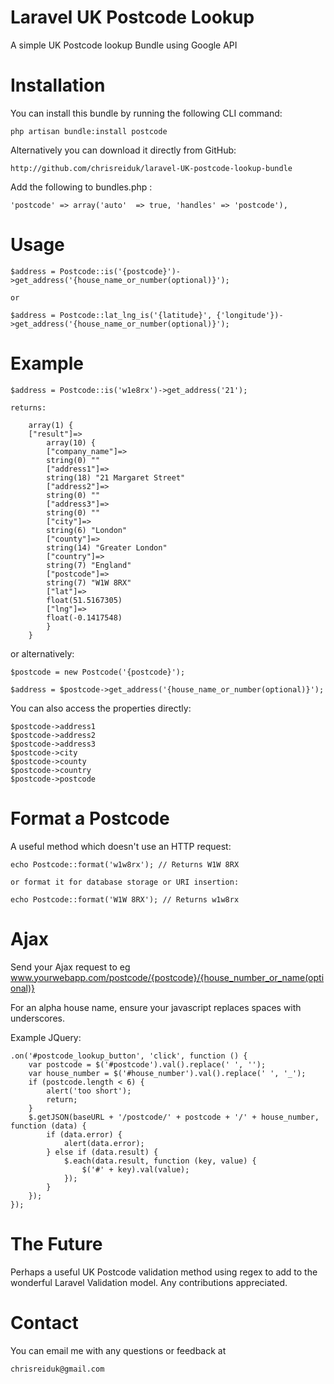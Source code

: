 Laravel UK Postcode Lookup
==========================

A simple UK Postcode lookup Bundle using Google API


Installation
============
You can install this bundle by running the following CLI command:

	php artisan bundle:install postcode

Alternatively you can download it directly from GitHub:

	http://github.com/chrisreiduk/laravel-UK-postcode-lookup-bundle

Add the following to bundles.php :

	'postcode' => array('auto'  => true, 'handles' => 'postcode'),


Usage
=====

	$address = Postcode::is('{postcode}')->get_address('{house_name_or_number(optional)}');

	or

	$address = Postcode::lat_lng_is('{latitude}', {'longitude'})->get_address('{house_name_or_number(optional)}');


Example
=======

	$address = Postcode::is('w1e8rx')->get_address('21');

	returns:

		array(1) {
		["result"]=>
			array(10) {
			["company_name"]=>
			string(0) ""
			["address1"]=>
			string(18) "21 Margaret Street"
			["address2"]=>
			string(0) ""
			["address3"]=>
			string(0) ""
			["city"]=>
			string(6) "London"
			["county"]=>
			string(14) "Greater London"
			["country"]=>
			string(7) "England"
			["postcode"]=>
			string(7) "W1W 8RX"
			["lat"]=>
			float(51.5167305)
			["lng"]=>
			float(-0.1417548)
			}
		}

or alternatively:

	$postcode = new Postcode('{postcode}');

	$address = $postcode->get_address('{house_name_or_number(optional)}');


You can also access the properties directly:

	$postcode->address1
	$postcode->address2
	$postcode->address3
	$postcode->city
	$postcode->county
	$postcode->country
	$postcode->postcode


Format a Postcode
=================
A useful method which doesn't use an HTTP request:

	echo Postcode::format('w1w8rx'); // Returns W1W 8RX

	or format it for database storage or URI insertion:

	echo Postcode::format('W1W 8RX'); // Returns w1w8rx


Ajax
====
Send your Ajax request to eg www.yourwebapp.com/postcode/{postcode}/{house_number_or_name(optional)}

For an alpha house name, ensure your javascript replaces spaces with underscores.

Example JQuery:

	.on('#postcode_lookup_button', 'click', function () {
        var postcode = $('#postcode').val().replace(' ', '');
        var house_number = $('#house_number').val().replace(' ', '_');
        if (postcode.length < 6) {
            alert('too short');
            return;
        }
        $.getJSON(baseURL + '/postcode/' + postcode + '/' + house_number, function (data) {
            if (data.error) {
                alert(data.error);
            } else if (data.result) {
                $.each(data.result, function (key, value) {
                    $('#' + key).val(value);
                });
            }
    	});
    });


The Future
==========
Perhaps a useful UK Postcode validation method using regex to add to the wonderful Laravel Validation model. Any contributions appreciated.


Contact
=======
You can email me with any questions or feedback at

	chrisreiduk@gmail.com

